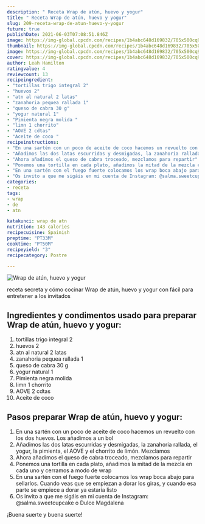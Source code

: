 ```yaml
---
description: " Receta Wrap de atún, huevo y yogur"
title: " Receta Wrap de atún, huevo y yogur"
slug: 209-receta-wrap-de-atun-huevo-y-yogur
future: true
publishDate: 2021-06-03T07:08:51.846Z
image: https://img-global.cpcdn.com/recipes/1b4abc648d169832/705x500cq90/wrap-de-atun-huevo-y-yogur-foto-principal.jpg
thumbnail: https://img-global.cpcdn.com/recipes/1b4abc648d169832/705x500cq90/wrap-de-atun-huevo-y-yogur-foto-principal.jpg
image: https://img-global.cpcdn.com/recipes/1b4abc648d169832/705x500cq90/wrap-de-atun-huevo-y-yogur-foto-principal.jpg
cover: https://img-global.cpcdn.com/recipes/1b4abc648d169832/705x500cq90/wrap-de-atun-huevo-y-yogur-foto-principal.jpg
author: Leah Hamilton
ratingvalue: 4
reviewcount: 13
recipeingredient:
- "tortillas trigo integral 2"
- "huevos 2"
- "atn al natural 2 latas"
- "zanahoria pequea rallada 1"
- "queso de cabra 30 g"
- "yogur natural 1"
- "Pimienta negra molida "
- "limn 1 chorrito"
- "AOVE 2 cdtas"
- "Aceite de coco "
recipeinstructions:
- "En una sartén con un poco de aceite de coco hacemos un revuelto con los dos huevos. Los añadimos a un bol"
- "Añadimos las dos latas escurridas y desmigadas, la zanahoria rallada, el yogur, la pimienta, el AOVE y el chorrito de limón. Mezclamos"
- "Ahora añadimos el queso de cabra troceado, mezclamos para repartir"
- "Ponemos una tortilla en cada plato, añadimos la mitad de la mezcla en cada uno y cerramos a modo de wrap"
- "En una sartén con el fuego fuerte colocamos los wrap boca abajo para sellarlos. Cuando veas que se empiezan a dorar los giras, y cuando esa parte se empiece a dorar ya estaría listo"
- "Os invito a que me sigáis en mi cuenta de Instagram: @salma.sweetcupcake o Dulce Magdalena"
categories:
- receta
tags:
- wrap
- de
- atn

katakunci: wrap de atn 
nutrition: 143 calories
recipecuisine: Spainish
preptime: "PT33M"
cooktime: "PT50M"
recipeyield: "3"
recipecategory: Postre

---
```



![Wrap de atún, huevo y yogur](https://img-global.cpcdn.com/recipes/1b4abc648d169832/705x500cq90/wrap-de-atun-huevo-y-yogur-foto-principal.jpg)

receta secreta y cómo cocinar Wrap de atún, huevo y yogur con fácil para entretener a los invitados

<!--inarticleads1-->

## Ingredientes y condimentos usado para preparar Wrap de atún, huevo y yogur:

1. tortillas trigo integral 2
1. huevos 2
1. atn al natural 2 latas
1. zanahoria pequea rallada 1
1. queso de cabra 30 g
1. yogur natural 1
1. Pimienta negra molida 
1. limn 1 chorrito
1. AOVE 2 cdtas
1. Aceite de coco 



<!--inarticleads2-->

## Pasos preparar Wrap de atún, huevo y yogur:

1. En una sartén con un poco de aceite de coco hacemos un revuelto con los dos huevos. Los añadimos a un bol
1. Añadimos las dos latas escurridas y desmigadas, la zanahoria rallada, el yogur, la pimienta, el AOVE y el chorrito de limón. Mezclamos
1. Ahora añadimos el queso de cabra troceado, mezclamos para repartir
1. Ponemos una tortilla en cada plato, añadimos la mitad de la mezcla en cada uno y cerramos a modo de wrap
1. En una sartén con el fuego fuerte colocamos los wrap boca abajo para sellarlos. Cuando veas que se empiezan a dorar los giras, y cuando esa parte se empiece a dorar ya estaría listo
1. Os invito a que me sigáis en mi cuenta de Instagram: @salma.sweetcupcake o Dulce Magdalena



¡Buena suerte y buena suerte!

